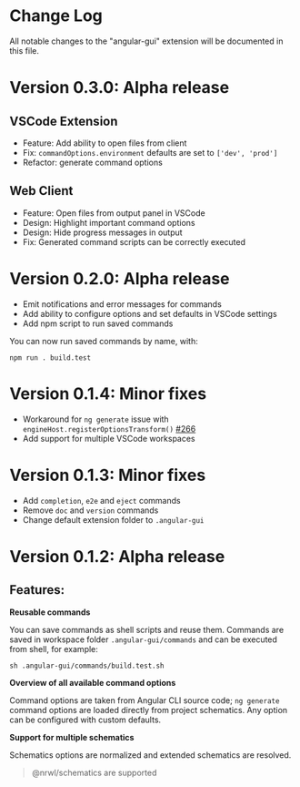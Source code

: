 # Change Log
All notable changes to the "angular-gui" extension will be documented in this file.

# Version 0.3.0: Alpha release

## VSCode Extension

* Feature: Add ability to open files from client
* Fix: `commandOptions.environment` defaults are set to `['dev', 'prod']`
* Refactor: generate command options

## Web Client
* Feature: Open files from output panel in VSCode
* Design: Highlight important command options
* Design: Hide progress messages in output
* Fix: Generated command scripts can be correctly executed

# Version 0.2.0: Alpha release

* Emit notifications and error messages for commands
* Add ability to configure options and set defaults in VSCode settings
* Add npm script to run saved commands

You can now run saved commands by name, with:

    npm run . build.test

# Version 0.1.4: Minor fixes

* Workaround for `ng generate` issue with `engineHost.registerOptionsTransform()` [#266](https://github.com/angular/devkit/issues/266)
* Add support for multiple VSCode workspaces

# Version 0.1.3: Minor fixes

* Add `completion`, `e2e` and `eject` commands
* Remove `doc` and `version` commands
* Change default extension folder to `.angular-gui`

# Version 0.1.2: Alpha release
## Features:

**Reusable commands**

You can save commands as shell scripts and reuse them. Commands are saved in workspace folder `.angular-gui/commands` and can be executed from shell, for example:

    sh .angular-gui/commands/build.test.sh

**Overview of all available command options**

Command options are taken from Angular CLI source code; `ng generate` command options are loaded directly from project schematics. Any option can be configured with custom defaults.

**Support for multiple schematics**

Schematics options are normalized and extended schematics are resolved.

> @nrwl/schematics are supported
